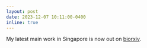 ```yaml
---
layout: post
date: 2023-12-07 10:11:00-0400
inline: true
---
```


My latest main work in Singapore is now out on [biorxiv](https://www.biorxiv.org/content/10.1101/2023.11.16.566967v2.abstract).
